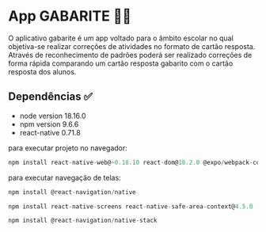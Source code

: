# App GABARITE 👨‍🏫
O aplicativo gabarite é um app voltado para o âmbito escolar no qual objetiva-se realizar correções de atividades no formato de cartão resposta. Através de reconhecimento de padrões poderá ser realizado correções de forma rápida comparando um cartão resposta
gabarito com o cartão resposta dos alunos.

## Dependências ✅
- node version 18.16.0 
- npm version 9.6.6
- react-native 0.71.8

para executar projeto no navegador:
```js
npm install react-native-web@~0.18.10 react-dom@18.2.0 @expo/webpack-config@^18.0.1
```

para executar navegação de telas:
```js
npm install @react-navigation/native
```
```js
npm install react-native-screens react-native-safe-area-context@4.5.0
```
```js
npm install @react-navigation/native-stack
```
